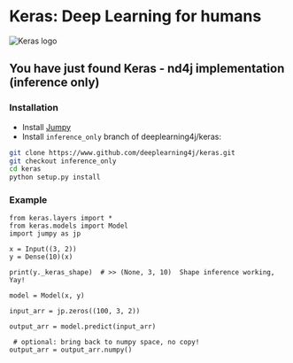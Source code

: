 # Keras: Deep Learning for humans

![Keras logo](https://s3.amazonaws.com/keras.io/img/keras-logo-2018-large-1200.png)


## You have just found Keras - nd4j implementation (inference only)

### Installation

* Install [Jumpy](https://github.com/deeplearning4j/deeplearning4j/tree/master/jumpy)
* Install `inference_only` branch of deeplearning4j/keras:

```bash
git clone https://www.github.com/deeplearning4j/keras.git
git checkout inference_only
cd keras
python setup.py install
```

### Example


```
from keras.layers import *
from keras.models import Model
import jumpy as jp

x = Input((3, 2))
y = Dense(10)(x)

print(y._keras_shape)  # >> (None, 3, 10)  Shape inference working, Yay!

model = Model(x, y)

input_arr = jp.zeros((100, 3, 2))

output_arr = model.predict(input_arr)

 # optional: bring back to numpy space, no copy!
output_arr = output_arr.numpy()

```

